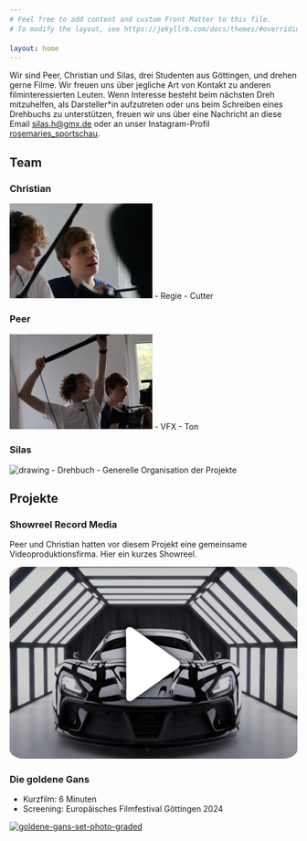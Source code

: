 ```yaml
---
# Feel free to add content and custom Front Matter to this file.
# To modify the layout, see https://jekyllrb.com/docs/themes/#overriding-theme-defaults

layout: home
---
```


Wir sind Peer, Christian und Silas, drei Studenten aus Göttingen, und drehen gerne Filme. 
Wir freuen uns über jegliche Art von Kontakt zu anderen filminteressierten Leuten.
Wenn Interesse besteht beim nächsten Dreh mitzuhelfen, als Darsteller*in aufzutreten oder uns beim Schreiben eines Drehbuchs zu unterstützen, freuen wir uns über eine Nachricht an diese Email [silas.h@gmx.de](mailto:silas.h@gmx.de) oder an unser Instagram-Profil [rosemaries_sportschau](https://www.instagram.com/rosemaries_sportschau/).

## Team

### Christian

<img src="./assets/christian_headshot.JPG" alt="drawing" width="250"/>
- Regie
- Cutter

### Peer

<img src="./assets/peer_headshot.JPG" alt="drawing" width="250"/>
- VFX
- Ton

### Silas
<img src="./assets/sh_bewerbungsfoto_small.jpg" alt="drawing" width="250"/>
- Drehbuch
- Generelle Organisation der Projekte


## Projekte


### Showreel Record Media
Peer und Christian hatten vor diesem Projekt eine gemeinsame Videoproduktionsfirma. Hier ein kurzes Showreel.

<a href="https://www.youtube.com/watch?v=dcFOtjQ3v8s">
    <img src="./assets/showreel.jpg" alt="showreel record media" style="border-radius: 5%; object-fit: cover;"/>
</a>




### Die goldene Gans
- Kurzfilm: 6 Minuten
- Screening: Europäisches Filmfestival Göttingen 2024


<a href="https://www.youtube.com/watch?v=489YoDEhTKM">
    <img src="./assets/goldene-gans-set-photo-graded.jpg" alt="goldene-gans-set-photo-graded" style="border-radius: 5%; object-fit: cover;"/>
</a>

